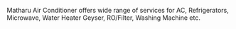 Matharu Air Conditioner offers wide range of services for AC, Refrigerators, Microwave, Water Heater Geyser, RO/Filter, Washing Machine etc.
